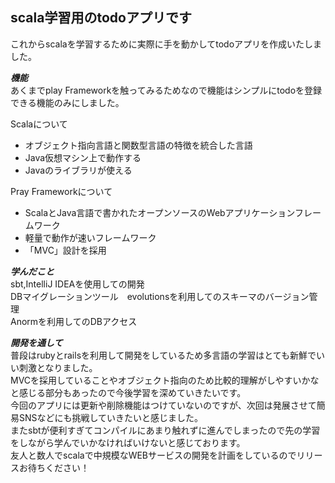 
## scala学習用のtodoアプリです
これからscalaを学習するために実際に手を動かしてtodoアプリを作成いたしました。

***機能***  
あくまでplay Frameworkを触ってみるためなので機能はシンプルにtodoを登録できる機能のみにしました。  

Scalaについて
  - オブジェクト指向言語と関数型言語の特徴を統合した言語
  - Java仮想マシン上で動作する
  - Javaのライブラリが使える

Pray Frameworkについて
  - ScalaとJava言語で書かれたオープンソースのWebアプリケーションフレームワーク
  - 軽量で動作が速いフレームワーク
  - 「MVC」設計を採用

***学んだこと***  
sbt,IntelliJ IDEAを使用しての開発  
DBマイグレーションツール　evolutionsを利用してのスキーマのバージョン管理  
Anormを利用してのDBアクセス  

***開発を通して***  
普段はrubyとrailsを利用して開発をしているため多言語の学習はとても新鮮でいい刺激となりました。  
MVCを採用していることやオブジェクト指向のため比較的理解がしやすいかなと感じる部分もあったので今後学習を深めていきたいです。  
今回のアプリには更新や削除機能はつけていないのですが、次回は発展させて簡易SNSなどにも挑戦していきたいと感じました。  
またsbtが便利すぎてコンパイルにあまり触れずに進んでしまったので先の学習をしながら学んでいかなければいけないと感じております。  
友人と数人でscalaで中規模なWEBサービスの開発を計画をしているのでリリースお待ちください！  
